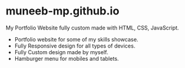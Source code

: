 # muneeb-mp.github.io
My Portfolio Website fully custom made with HTML, CSS, JavaScript.

- Portfolio website for some of my skills showcase.
- Fully Responsive design for all types of devices.
- Fully Custom design made by myself.
- Hamburger menu for mobiles and tablets.
